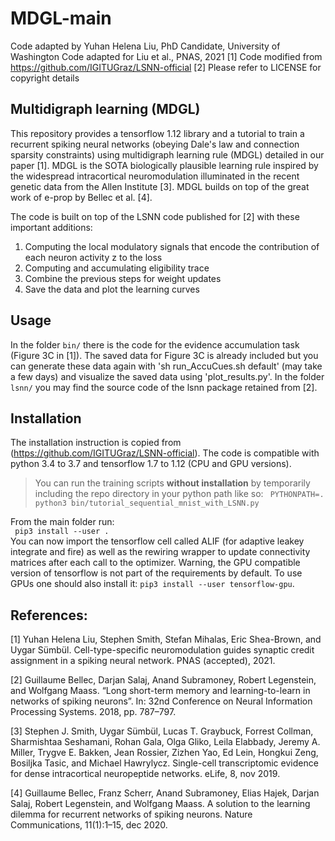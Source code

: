 # MDGL-main

Code adapted by Yuhan Helena Liu, PhD Candidate, University of Washington
Code adapted for Liu et al., PNAS, 2021 [1]
Code modified from https://github.com/IGITUGraz/LSNN-official [2]
Please refer to LICENSE for copyright details

## Multidigraph learning (MDGL)

This repository provides a tensorflow 1.12 library and a tutorial to train a recurrent spiking neural networks (obeying Dale's law and connection sparsity constraints) using multidigraph learning rule (MDGL) detailed in our paper [1]. MDGL is the SOTA biologically plausible learning rule inspired by the widespread intracortical neuromodulation illuminated in the recent genetic data from the Allen Institute [3]. MDGL builds on top of the great work of e-prop by Bellec et al. [4]. 

The code is built on top of the LSNN code published for [2] with these important additions:
1. Computing the local modulatory signals that encode the contribution of each neuron activity z to the loss 
2. Computing and accumulating eligibility trace
3. Combine the previous steps for weight updates 
4. Save the data and plot the learning curves 

## Usage

In the folder `bin/` there is the code for the evidence accumulation task (Figure 3C in [1]). The saved data for Figure 3C is already included but you can generate these data again with 'sh run_AccuCues.sh default' (may take a few days) and visualize the saved data using 'plot_results.py'. In the folder `lsnn/` you may find the source code of the lsnn package retained from [2]. 

## Installation

The installation instruction is copied from (https://github.com/IGITUGraz/LSNN-official). The code is compatible with python 3.4 to 3.7 and tensorflow 1.7 to 1.12 (CPU and GPU versions).

> You can run the training scripts **without installation** by temporarily including the repo directory
> in your python path like so: `` PYTHONPATH=. python3 bin/tutorial_sequential_mnist_with_LSNN.py`` 

From the main folder run:  
`` pip3 install --user .``  
You can now import the tensorflow cell called ALIF (for adaptive leakey integrate and fire) as well as the rewiring wrapper to update connectivity matrices after each call to the optimizer.
Warning, the GPU compatible version of tensorflow is not part of the requirements by default.
To use GPUs one should also install it:
 ``pip3 install --user tensorflow-gpu``.

## References:

[1] Yuhan Helena Liu, Stephen Smith, Stefan Mihalas, Eric Shea-Brown, and Uygar Sümbül. Cell-type-specific neuromodulation guides synaptic credit assignment in a spiking neural network. PNAS (accepted), 2021.

[2] Guillaume Bellec, Darjan Salaj, Anand Subramoney, Robert Legenstein, and Wolfgang Maass. “Long short-term memory and learning-to-learn in networks of spiking neurons”. In: 32nd Conference on Neural Information Processing Systems. 2018, pp. 787–797.

[3] Stephen J. Smith, Uygar Sümbül, Lucas T. Graybuck, Forrest Collman, Sharmishtaa Seshamani, Rohan Gala, Olga Gliko, Leila Elabbady, Jeremy A. Miller, Trygve E. Bakken, Jean Rossier, Zizhen Yao, Ed Lein, Hongkui Zeng, Bosiljka Tasic, and Michael Hawrylycz. Single-cell transcriptomic evidence for dense intracortical neuropeptide networks. eLife, 8, nov 2019.

[4] Guillaume Bellec, Franz Scherr, Anand Subramoney, Elias Hajek, Darjan Salaj, Robert Legenstein, and Wolfgang Maass. A solution to the learning dilemma for recurrent networks of spiking neurons. Nature Communications, 11(1):1–15, dec 2020.
